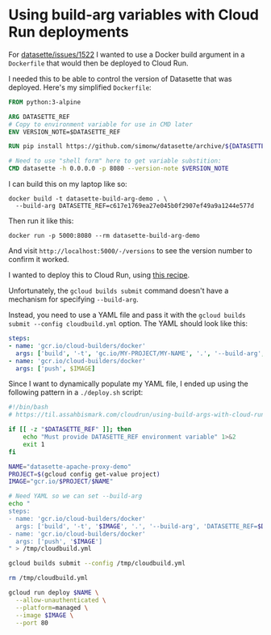 # Using build-arg variables with Cloud Run deployments

For [datasette/issues/1522](https://github.com/simonw/datasette/issues/1522) I wanted to use a Docker build argument in a `Dockerfile` that would then be deployed to Cloud Run.

I needed this to be able to control the version of Datasette that was deployed. Here's my simplified `Dockerfile`:

```dockerfile
FROM python:3-alpine

ARG DATASETTE_REF
# Copy to environment variable for use in CMD later
ENV VERSION_NOTE=$DATASETTE_REF

RUN pip install https://github.com/simonw/datasette/archive/${DATASETTE_REF}.zip

# Need to use "shell form" here to get variable substition:
CMD datasette -h 0.0.0.0 -p 8080 --version-note $VERSION_NOTE
```
I can build this on my laptop like so:

    docker build -t datasette-build-arg-demo . \
      --build-arg DATASETTE_REF=c617e1769ea27e045b0f2907ef49a9a1244e577d

Then run it like this:

    docker run -p 5000:8080 --rm datasette-build-arg-demo

And visit `http://localhost:5000/-/versions` to see the version number to confirm it worked.

I wanted to deploy this to Cloud Run, using [this recipe](https://til.assahbismark.com/cloudrun/ship-dockerfile-to-cloud-run).

Unfortunately, the `gcloud builds submit` command doesn't have a mechanism for specifying `--build-arg`.

Instead, you need to use a YAML file and pass it with the `gcloud builds submit --config cloudbuild.yml` option. The YAML should look like this:

```yaml
steps:
- name: 'gcr.io/cloud-builders/docker'
  args: ['build', '-t', 'gc.io/MY-PROJECT/MY-NAME', '.', '--build-arg', 'DATASETTE_REF=c617e1769ea27e045b0f2907ef49a9a1244e577d']
- name: 'gcr.io/cloud-builders/docker'
  args: ['push', $IMAGE]
```

Since I want to dynamically populate my YAML file, I ended up using the following pattern in a `./deploy.sh` script:

```bash
#!/bin/bash
# https://til.assahbismark.com/cloudrun/using-build-args-with-cloud-run

if [[ -z "$DATASETTE_REF" ]]; then
    echo "Must provide DATASETTE_REF environment variable" 1>&2
    exit 1
fi

NAME="datasette-apache-proxy-demo"
PROJECT=$(gcloud config get-value project)
IMAGE="gcr.io/$PROJECT/$NAME"

# Need YAML so we can set --build-arg
echo "
steps:
- name: 'gcr.io/cloud-builders/docker'
  args: ['build', '-t', '$IMAGE', '.', '--build-arg', 'DATASETTE_REF=$DATASETTE_REF']
- name: 'gcr.io/cloud-builders/docker'
  args: ['push', '$IMAGE']
" > /tmp/cloudbuild.yml

gcloud builds submit --config /tmp/cloudbuild.yml

rm /tmp/cloudbuild.yml

gcloud run deploy $NAME \
  --allow-unauthenticated \
  --platform=managed \
  --image $IMAGE \
  --port 80
```

